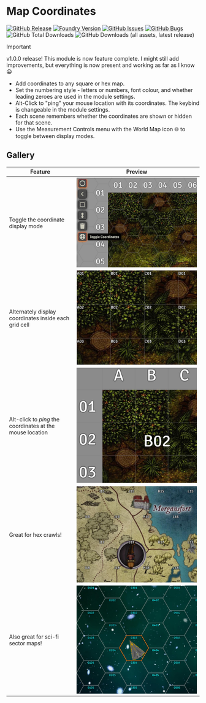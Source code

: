 # Map Coordinates

[![GitHub Release](https://img.shields.io/github/v/release/DC23/map-coords?label=Release&color=blue&logo=GitHub)](https://github.com/DC23/map-coords/releases/latest)
[![Foundry Version](https://img.shields.io/badge/Foundry%20Version-v12+-orange?logo=foundry-virtual-tabletop)](https://foundryvtt.com/)
[![GitHub Issues](https://img.shields.io/github/issues-raw/DC23/map-coords?label=Tasks&logo=GitHub)](https://github.com/DC23/map-coords/issues)
[![GitHub Bugs](https://img.shields.io/github/issues-raw/DC23/map-coords/bug?logo=GitHub&label=Bugs&color=red)](https://github.com/DC23/map-coords/issues?q=is%3Aopen+is%3Aissue+label%3Abug)
![GitHub Total Downloads](https://img.shields.io/github/downloads/DC23/map-coords/total?logo=GitHub&label=Downloads)
![GitHub Downloads (all assets, latest release)](https://img.shields.io/github/downloads/DC23/map-coords/latest/total?logo=GitHub&label=Downloads%3A%20Latest)

> [!IMPORTANT]
> v1.0.0 release! This module is now feature complete. I might still add improvements, but everything is now present and working as far as I know 😀

- Add coordinates to any square or hex map.
- Set the numbering style - letters or numbers, font colour, and whether leading zeroes are used in the module settings.
- Alt-Click to "ping" your mouse location with its coordinates. The keybind is changeable in the module settings.
- Each scene remembers whether the coordinates are shown or hidden for that scene.
- Use the Measurement Controls menu with the World Map icon 🌐 to toggle between display modes.

## Gallery

| Feature | Preview |
| ------- | ------- |
| Toggle the coordinate display mode | ![image showing the map display control](./media/toggle1.jpg) |
| Alternately display coordinates inside each grid cell | ![Coordinates displayed in each grid cell](./media/internal.jpg) |
| Alt-click to *ping* the coordinates at the mouse location | ![Alt-click to ping mouse coordinates](./media/alt-click-to-ping-coordinates.jpg) |
| Great for hex crawls! | ![Great for hex crawls!](./media/hex-crawl.jpg) |
| Also great for sci-fi sector maps! | ![Also great for sci-fi sector maps! ](./media/space-sector-map.jpg) |
